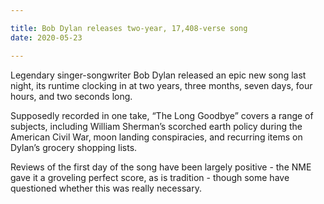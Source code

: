 ```yaml
---

title: Bob Dylan releases two-year, 17,408-verse song
date: 2020-05-23

---
```


Legendary singer-songwriter Bob Dylan released an epic new song last night, its runtime clocking in at two years, three months, seven days, four hours, and two seconds long.

Supposedly recorded in one take, “The Long Goodbye” covers a range of subjects, including William Sherman’s scorched earth policy during the American Civil War, moon landing conspiracies, and recurring items on Dylan’s grocery shopping lists.

Reviews of the first day of the song have been largely positive - the NME gave it a groveling perfect score, as is tradition - though some have questioned whether this was really necessary.